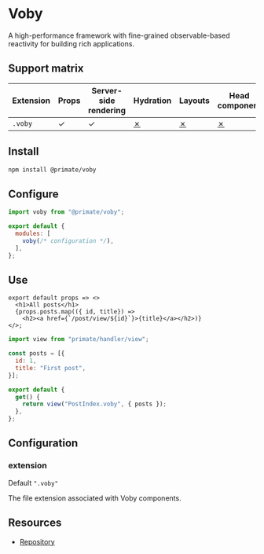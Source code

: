 # Voby

A high-performance framework with fine-grained observable-based reactivity for
building rich applications.

## Support matrix

|Extension|Props|Server-side rendering|Hydration|Layouts|Head component|I18N|
|-|-|-|-|-|-|-|
|`.voby`|✓|✓|[✗]|[✗]|[✗]|[✗]|

## Install

```sh
npm install @primate/voby
```

## Configure

```js#primate.config.js
import voby from "@primate/voby";

export default {
  modules: [
    voby(/* configuration */),
  ],
};
```

## Use

```jsx#components/PostIndex.voby
export default props => <>
  <h1>All posts</h1>
  {props.posts.map(({ id, title}) =>
    <h2><a href={`/post/view/${id}`}>{title}</a></h2>)}
</>;
```

```js#routes/voby.js
import view from "primate/handler/view";

const posts = [{
  id: 1,
  title: "First post",
}];

export default {
  get() {
    return view("PostIndex.voby", { posts });
  },
};
```

## Configuration

### extension

Default `".voby"`

The file extension associated with Voby components.

## Resources

* [Repository][repo]

[repo]: https://github.com/primatejs/primate/tree/master/packages/voby
[✗]: https://github.com/primatejs/primate/issues/164
